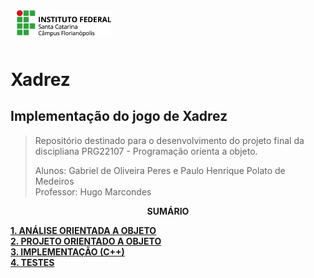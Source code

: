 <img src="img/ifsc-logo.png"
     width="30%"
     style="padding: 10px">

# Xadrez

## Implementação do jogo de Xadrez

> Repositório destinado para o desenvolvimento do projeto final da discipliana PRG22107 - Programação orienta a objeto. 
> 
> Alunos: Gabriel de Oliveira Peres e Paulo Henrique Polato de Medeiros  
> Professor: Hugo Marcondes

<p align=center><strong>SUMÁRIO</strong></p>

[**1. ANÁLISE ORIENTADA A OBJETO**](./analise.md)<br>
[**2. PROJETO ORIENTADO A OBJETO**](./projeto.md)<br>
[**3. IMPLEMENTAÇÃO (C++)**](./implementacao.md)<br>
[**4. TESTES**](./testes.md)<br>

